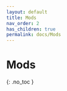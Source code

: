 ```yaml
---
layout: default
title: Mods
nav_order: 2
has_children: true
permalink: docs/Mods
---
```


# Mods
{: .no_toc }

